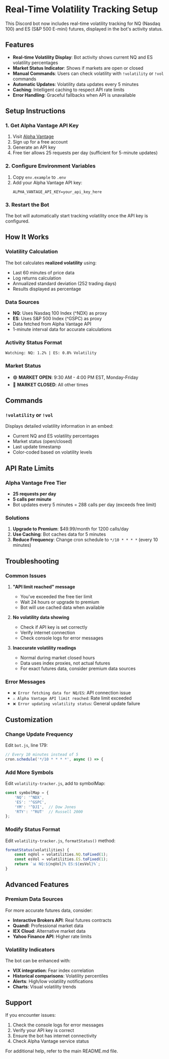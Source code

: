 # Real-Time Volatility Tracking Setup

This Discord bot now includes real-time volatility tracking for NQ (Nasdaq 100) and ES (S&P 500 E-mini) futures, displayed in the bot's activity status.

## Features

- **Real-time Volatility Display**: Bot activity shows current NQ and ES volatility percentages
- **Market Status Indicator**: Shows if markets are open or closed
- **Manual Commands**: Users can check volatility with `!volatility` or `!vol` commands
- **Automatic Updates**: Volatility data updates every 5 minutes
- **Caching**: Intelligent caching to respect API rate limits
- **Error Handling**: Graceful fallbacks when API is unavailable

## Setup Instructions

### 1. Get Alpha Vantage API Key

1. Visit [Alpha Vantage](https://www.alphavantage.co/support/#api-key)
2. Sign up for a free account
3. Generate an API key
4. Free tier allows 25 requests per day (sufficient for 5-minute updates)

### 2. Configure Environment Variables

1. Copy `env.example` to `.env`
2. Add your Alpha Vantage API key:
   ```
   ALPHA_VANTAGE_API_KEY=your_api_key_here
   ```

### 3. Restart the Bot

The bot will automatically start tracking volatility once the API key is configured.

## How It Works

### Volatility Calculation

The bot calculates **realized volatility** using:
- Last 60 minutes of price data
- Log returns calculation
- Annualized standard deviation (252 trading days)
- Results displayed as percentage

### Data Sources

- **NQ**: Uses Nasdaq 100 Index (^NDX) as proxy
- **ES**: Uses S&P 500 Index (^GSPC) as proxy
- Data fetched from Alpha Vantage API
- 1-minute interval data for accurate calculations

### Activity Status Format

```
Watching: NQ: 1.2% | ES: 0.8% Volatility
```

### Market Status

- 🟢 **MARKET OPEN**: 9:30 AM - 4:00 PM EST, Monday-Friday
- 🔴 **MARKET CLOSED**: All other times

## Commands

### `!volatility` or `!vol`
Displays detailed volatility information in an embed:
- Current NQ and ES volatility percentages
- Market status (open/closed)
- Last update timestamp
- Color-coded based on volatility levels

## API Rate Limits

### Alpha Vantage Free Tier
- **25 requests per day**
- **5 calls per minute**
- Bot updates every 5 minutes = 288 calls per day (exceeds free limit)

### Solutions
1. **Upgrade to Premium**: $49.99/month for 1200 calls/day
2. **Use Caching**: Bot caches data for 5 minutes
3. **Reduce Frequency**: Change cron schedule to `*/10 * * * *` (every 10 minutes)

## Troubleshooting

### Common Issues

1. **"API limit reached" message**
   - You've exceeded the free tier limit
   - Wait 24 hours or upgrade to premium
   - Bot will use cached data when available

2. **No volatility data showing**
   - Check if API key is set correctly
   - Verify internet connection
   - Check console logs for error messages

3. **Inaccurate volatility readings**
   - Normal during market closed hours
   - Data uses index proxies, not actual futures
   - For exact futures data, consider premium data sources

### Error Messages

- `❌ Error fetching data for NQ/ES`: API connection issue
- `⚠️ Alpha Vantage API limit reached`: Rate limit exceeded
- `❌ Error updating volatility status`: General update failure

## Customization

### Change Update Frequency

Edit `bot.js`, line 179:
```javascript
// Every 10 minutes instead of 5
cron.schedule('*/10 * * * *', async () => {
```

### Add More Symbols

Edit `volatility-tracker.js`, add to symbolMap:
```javascript
const symbolMap = {
    'NQ': '^NDX',
    'ES': '^GSPC',
    'YM': '^DJI',  // Dow Jones
    'RTY': '^RUT'  // Russell 2000
};
```

### Modify Status Format

Edit `volatility-tracker.js`, `formatStatus()` method:
```javascript
formatStatus(volatilities) {
    const nqVol = volatilities.NQ.toFixed(1);
    const esVol = volatilities.ES.toFixed(1);
    return `📊 NQ:${nqVol}% ES:${esVol}%`;
}
```

## Advanced Features

### Premium Data Sources

For more accurate futures data, consider:
- **Interactive Brokers API**: Real futures contracts
- **Quandl**: Professional market data
- **IEX Cloud**: Alternative market data
- **Yahoo Finance API**: Higher rate limits

### Volatility Indicators

The bot can be enhanced with:
- **VIX integration**: Fear index correlation
- **Historical comparisons**: Volatility percentiles
- **Alerts**: High/low volatility notifications
- **Charts**: Visual volatility trends

## Support

If you encounter issues:
1. Check the console logs for error messages
2. Verify your API key is correct
3. Ensure the bot has internet connectivity
4. Check Alpha Vantage service status

For additional help, refer to the main README.md file.

